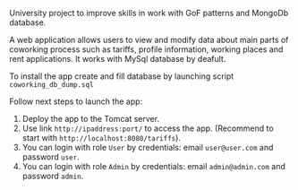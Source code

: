University project to improve skills in work with GoF patterns and MongoDb database.

A web application allows users to view and modify data about main parts of coworking process such as tariffs, profile information, working places and rent applications.
It works with MySql database by deafult.

To install the app create and fill database by launching script `coworking_db_dump.sql`

Follow next steps to launch the app:

1. Deploy the app to the Tomcat server.
2. Use link `http://ipaddress:port/` to access the app. (Recommend to start with `http://localhost:8080/tariffs`).
3. You can login with role `User` by credentials: email `user@user.com` and password `user`.
4. You can login with role `Admin` by credentials: email `admin@admin.com` and password `admin`.
